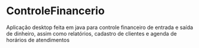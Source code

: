 # ControleFinancerio
Aplicação desktop feita em java para controle financeiro de entrada e saída de dinheiro, assim como relatórios, cadastro de clientes e agenda de horários de atendimentos
